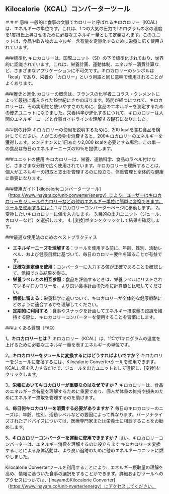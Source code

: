 ## Kilocalorie（KCAL）コンバーターツール

＃＃＃ 意味
一般的に食事の文脈でカロリーと呼ばれるキロカロリー（KCAL）は、エネルギーの単位です。これは、1つの大気の圧力で1キログラムの水の温度を1度摂氏上昇させるために必要なエネルギー量として定義されます。このユニットは、食品や飲み物のエネルギー含有量を定量化するために栄養に広く使用されています。

###標準化
キロカロリーは、国際ユニット（SI）の下で標準化されており、世界的に認識されています。これは、栄養計画、運動体制、エネルギー消費計算など、さまざまなアプリケーションに不可欠です。キロカロリーのシンボルは「kcal」であり、栄養の「カロリー」という用語と同じ意味で使用されることがよくあります。

###歴史と進化
カロリーの概念は、フランスの化学者ニコラス・クレメントによって最初に導入された19世紀にさかのぼります。時間が経つにつれて、キロカロリーは、その実用性と使いやすさのために、食品のエネルギーを測定するための優先ユニットになりました。栄養科学が進化するにつれて、キロカロリーは人間のエネルギーニーズと食事ガイドラインを理解する礎石になりました。

###例の計算
キロカロリーの使用を説明するために、200 kcalを含む食品を検討してください。人がこの食物を消費すると、200キロカロリーのエネルギーを獲得します。メンテナンスに1日あたり2,000 kcalを必要とする場合、この単一の食品は毎日のエネルギーニーズの10％を提供します。

###ユニットの使用
キロカロリーは、栄養、運動科学、食品のラベル付けなど、さまざまな分野で広く使用されています。キロカロリーを理解することは、個人がエネルギーの摂取と支出を管理するのに役立ち、体重管理と全体的な健康に重要になります。

###使用ガイド
[kilocalorieコンバーターツール]（https://www.inayam.co/unit-converter/energy）により、ユーザーはキロカロリーをジュールやカロリーなどの他のエネルギー単位に簡単に変換できます。ツールを使用するには：
1.キロカロリーコンバーターページに移動します。
2。変換したいキロカロリーに値を入力します。
3.目的の出力ユニット（ジュール、カロリーなど）を選択します。
4. [変換]ボタンをクリックして結果を確認します。

###最適な使用法のためのベストプラクティス
-  **エネルギーニーズを理解する**：ツールを使用する前に、年齢、性別、活動レベル、および健康目標に基づいて、毎日のカロリー要件を知ることが有益です。
-  **正確な測定値を使用**：コンバーターに入力する値が正確であることを確認して、信頼できる結果を得る。
-  **栄養ラベルとの相互参照**：食品を評価するときは、栄養ラベルにリストされているキロカロリーを、より良い食事計画のために計算値と比較してください。
-  **情報に留まる**：栄養科学に追いついて、キロカロリーが全体的な健康戦略にどのように適合するかを理解してください。
-  **定期的に利用する**：食事やスナックを計画してエネルギー摂取量の認識を維持する際に、キロカロリーコンバーターを使用することを習慣にします。

###よくある質問（FAQ）

1。**キロカロリーとは？**
キロカロリー（KCAL）は、1℃で1キログラムの温度を上げるために必要なエネルギー量を表すエネルギーの単位です。

2。**キロカロリーをジュールに変換するにはどうすればよいですか？**
キロカロリーをジュールに変換するには、Kilocalorie Converterツールを使用できます。KCALに値を入力するだけで、ジュールを出力ユニットとして選択し、[変換]をクリックします。

3。**栄養においてキロカロリーが重要なのはなぜですか？**
キロカロリーは、食品のエネルギー含有量を理解するために重要であり、個人が体重の維持や損失のためにエネルギー摂取を管理するのを助けます。

4。**毎日何キロカロリーを消費する必要がありますか？**
毎日のキロカロリーのニーズは、年齢、性別、活動レベルなどの要因によって異なります。パーソナライズされたアドバイスについては、医療専門家または栄養士に相談することをお勧めします。

5。**キロカロリーコンバーターを運動に使用できますか？**
はい、キロカロリーコンバーターは、エネルギー消費を理解するのに役立ちます キロカロリーを変換することによる身体活動は、より良い追跡のために他のエネルギーユニットに燃やしました。

Kilocalorie Converterツールを利用することにより、エネルギー摂取量の理解を高め、情報に基づいた食事の選択をすることができます。詳細およびツールへのアクセスについては、[InayamのKilocalorie Converter]（https://www.inayam.co/unit-nverter/energy）にアクセスしてください。